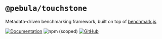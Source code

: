 # `@pebula/touchstone`

Metadata-driven benchmarking framework, built on top of [benchmark.js](https://benchmarkjs.com/)

[![Documentation](https://img.shields.io/badge/Documentation-9cf?style=for-the-badge)](https://pebula.github.io/node/touchstone/docs/getting-started/introduction/)   ![npm (scoped)](https://img.shields.io/npm/v/@pebula/touchstone?color=green&style=for-the-badge)  [![GitHub](https://img.shields.io/badge/Source_Code-green?style=for-the-badge&logo=github)](https://github.com/pebula/node/tree/master/libs/touchstone)
